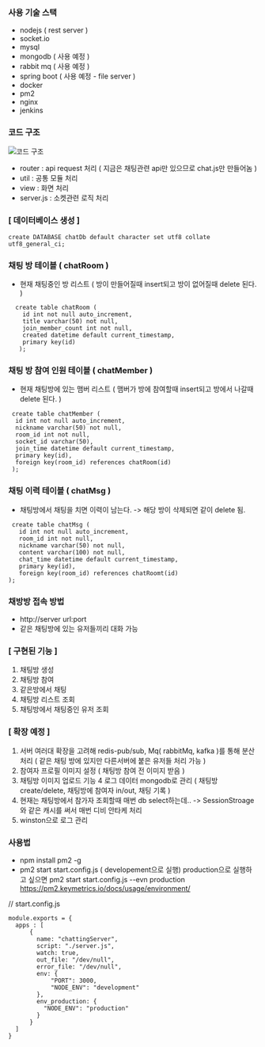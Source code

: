  
 ### 사용 기술 스택
  - nodejs ( rest server )
  - socket.io
  - mysql
  - mongodb ( 사용 예정 )
  - rabbit mq ( 사용 예정 )
  - spring boot ( 사용 예정 - file server )
  - docker 
  - pm2
  - nginx
  - jenkins

### 코드 구조
 
 ![코드 구조](https://user-images.githubusercontent.com/21052356/102683665-e80f5f00-4215-11eb-8f44-3582cfe335db.PNG)
 
 - router : api request 처리 ( 지금은 채팅관련 api만 있으므로 chat.js만 만들어놈 )
 - util : 공통 모듈 처리
 - view : 화면 처리
 - server.js : 소켓관련 로직 처리

 ### [ 데이터베이스 생성 ]
 ```
 create DATABASE chatDb default character set utf8 collate utf8_general_ci;
 ```
 
 ### 채팅 방 테이블 ( chatRoom )
  - 현재 채팅중인 방 리스트 ( 방이 만들어질때 insert되고 방이 없어질때 delete 된다. )
 ```
   create table chatRoom (
     id int not null auto_increment,
     title varchar(50) not null,
     join_member_count int not null,
     created datetime default current_timestamp,
     primary key(id)
    );
 ```
 
 ### 채팅 방 참여 인원 테이블 ( chatMember )
  - 현재 채팅방에 있는 맴버 리스트 ( 맴버가 방에 참여할때 insert되고 방에서 나갈때 delete 된다. )
  ```
   create table chatMember ( 
    id int not null auto_increment,
    nickname varchar(50) not null,
    room_id int not null,
    socket_id varchar(50),
    join_time datetime default current_timestamp,
    primary key(id),
    foreign key(room_id) references chatRoom(id)
   );
  ```
 
 ### 채팅 이력 테이블 ( chatMsg )
  - 채팅방에서 채팅을 치면 이력이 남는다. -> 해당 방이 삭제되면 같이 delete 됨.
 ```
  create table chatMsg (
    id int not null auto_increment,
    room_id int not null,
    nickname varchar(50) not null,
    content varchar(100) not null,
    chat_time datetime default current_timestamp,
    primary key(id),
    foreign key(room_id) references chatRoomt(id)
 );
 ```

 
 ### 채방방 접속 방법
 - http://server url:port
 - 같은 채팅방에 있는 유저들끼리 대화 가능

### [ 구현된 기능 ]
 1. 채팅방 생성
 2. 채팅방 참여
 3. 같은방에서 채팅
 4. 채팅방 리스트 조회
 5. 채팅방에서 채팅중인 유저 조회
 
 
### [ 확장 예정 ]
 1. 서버 여러대 확장을 고려해 redis-pub/sub, Mq( rabbitMq, kafka )를 통해 분산처리 ( 같은 채팅 방에 있지만 다른서버에 붙은 유저들 처리 가능 )
 2. 참여자 프로필 이미지 설정 ( 채팅방 참여 전 이미지 받음 )
 3. 채팅방 이미지 업로드 기능
 4 로그 데이터 mongodb로 관리 ( 채팅방 create/delete,  채팅방에 참여자 in/out, 채팅 기록 )
 5. 현재는 채팅방에서 참가자 조회할때 매번 db select하는데.. ->  SessionStroage와 같은 캐시를 써서 매번 디비 안타케 처리
 6. winston으로 로그 관리
 
 
### 사용법
 - npm install pm2 -g
 - pm2 start start.config.js  ( developement으로 실행)  production으로 실행하고 싶으면 pm2 start start.config.js --evn production
 https://pm2.keymetrics.io/docs/usage/environment/
 
 // start.config.js
  ```
  module.exports = {
    apps : [
        {
          name: "chattingServer",
          script: "./server.js",
          watch: true,
          out_file: "/dev/null",
          error_file: "/dev/null",
          env: {
              "PORT": 3000,
              "NODE_ENV": "development"
          },
          env_production: {
            "NODE_ENV": "production"
          }
        }
    ]
  }
  ```
  

